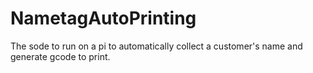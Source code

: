 # NametagAutoPrinting
The sode to run on a pi to automatically collect a customer's name and generate gcode to print.
